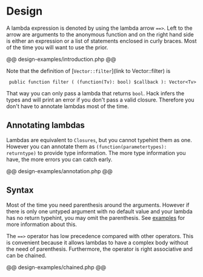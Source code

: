 # Design

A lambda expression is denoted by using the lambda arrow `==>`.
Left to the arrow are arguments to the anonymous function and on the right hand side is either an expression or a list of statements enclosed in curly braces. Most of the time you will want to use the prior.

@@ design-examples/introduction.php @@

Note that the definition of [`Vector::filter`](link to Vector::filter) is

     public function filter ( (function(Tv): bool) $callback ): Vector<Tv>

That way you can only pass a lambda that returns `bool`. Hack infers the types and will print an error if you don't pass a valid closure. Therefore you don't have to annotate lambdas most of the time.

## Annotating lambdas

Lambdas are equivalent to `Closures`, but you cannot typehint them as one. However you can annotate  them as `(function(parametertypes): returntype)` to provide type information. The more type information you have, the more errors you can catch early.

@@ design-examples/annotation.php @@


## Syntax

Most of the time you need parenthesis around the arguments. However if there is only one untyped argument with no default value and your lambda has no return typehint, you may omit the parenthesis. See [examples](03-examples.md) for more information about this.

The `==>` operator has low precedence compared with other operators. This is convenient because it allows lambdas to have a complex body without the need of parenthesis. Furthermore, the operator is right associative and can be chained.

@@ design-examples/chained.php @@

